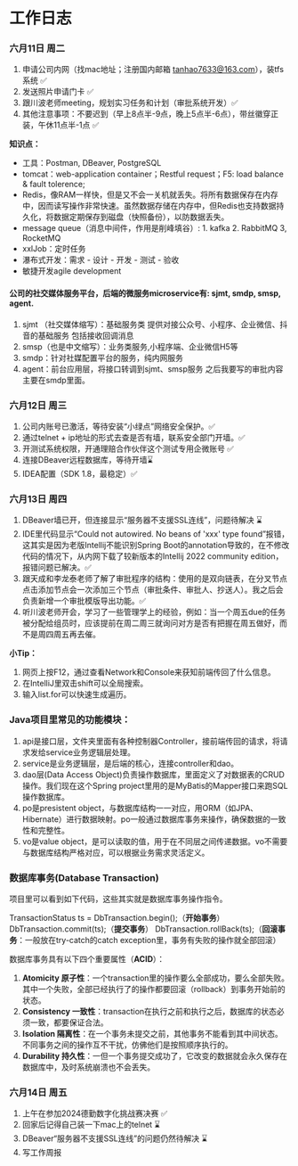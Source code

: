 # 工作日志

### 六月11日 周二
1. 申请公司内网（找mac地址；注册国内邮箱 tanhao7633@163.com），装tfs系统 ✅
2. 发送照片申请门卡 ✅
3. 跟川波老师meeting，规划实习任务和计划（审批系统开发）✅
4. 其他注意事项：不要迟到（早上8点半-9点，晚上5点半-6点），带丝徽穿正装，午休11点半-1点 ✅

**知识点：**
- 工具：Postman, DBeaver, PostgreSQL
- tomcat：web-application container；Restful request；F5: load balance & fault tolerence; 
- Redis，像RAM一样快，但是又不会一关机就丢失。将所有数据保存在内存中，因而读写操作非常快速。虽然数据存储在内存中，但Redis也支持数据持久化，将数据定期保存到磁盘（快照备份），以防数据丢失。
- message queue（消息中间件，作用是削峰填谷）: 1. kafka 2. RabbitMQ 3, RocketMQ
- xxlJob：定时任务
- 瀑布式开发：需求 - 设计 - 开发 - 测试 - 验收
- 敏捷开发agile development

#### 公司的社交媒体服务平台，后端的微服务microservice有: sjmt, smdp, smsp, agent.
1) sjmt （社交媒体缩写）：基础服务类  提供对接公众号、小程序、企业微信、抖音的基础服务
包括接收回调消息
2) smsp（也是中文缩写）：业务类服务,小程序端、企业微信H5等
3) smdp：针对社媒配置平台的服务，纯内网服务
4) agent：前台应用层，将接口转调到sjmt、smsp服务
之后我要写的审批内容主要在smdp里面。


### 六月12日 周三
1. 公司内账号已激活，等待安装“小绿点”网络安全保护。✅
2. 通过telnet + ip地址的形式去查是否有墙，联系安全部门开墙。✅
3. 开测试系统权限，开通理赔合作伙伴这个测试专用企微账号 ✅
4. 连接DBeaver远程数据库，等待开墙⌛️
5. IDEA配置（SDK 1.8，最稳定）✅


### 六月13日 周四
1. DBeaver墙已开，但连接显示“服务器不支援SSL连线”，问题待解决 ⌛️
2. IDE里代码显示“Could not autowired. No beans of 'xxx' type found”报错，这其实是因为老版Intellij不能识别Spring Boot的annotation导致的，在不修改代码的情况下，从内网下载了较新版本的Intellij 2022 community edition，报错问题已解决。✅
3. 跟天成和李龙泰老师了解了审批程序的结构：使用的是双向链表，在分叉节点点击添加节点会一次添加三个节点（审批条件、审批人、抄送人）。我之后会负责新增一个审批模版导出功能。✅
4. 听川波老师开会，学习了一些管理学上的经验，例如：当一个周五due的任务被分配给组员时，应该提前在周二周三就询问对方是否有把握在周五做好，而不是周四周五再去催。

**小Tip：**
1. 网页上按F12，通过查看Network和Console来获知前端传回了什么信息。
2. 在IntelliJ里双击shift可以全局搜索。
3. 输入list.for可以快速生成遍历。


### Java项目里常见的功能模块：
1. api是接口层，文件夹里面有各种控制器Controller，接前端传回的请求，将请求发给service业务逻辑层处理。
2. service是业务逻辑层，是后端的核心，连接controller和dao。
3. dao层(Data Access Object)负责操作数据库，里面定义了对数据表的CRUD操作。我们现在这个Spring project里用的是MyBatis的Mapper接口来跑SQL操作数据库。
4. po是presistent object，与数据库结构一一对应，用ORM（如JPA、Hibernate）进行数据映射。po一般通过数据库事务来操作，确保数据的一致性和完整性。
5. vo是value object，是可以读取的值，用于在不同层之间传递数据。vo不需要与数据库结构严格对应，可以根据业务需求灵活定义。

### 数据库事务(Database Transaction)
项目里可以看到如下代码，这些其实就是数据库事务操作指令。

TransactionStatus ts = DbTransaction.begin();（**开始事务**）
DbTransaction.commit(ts);（**提交事务**）
DbTransaction.rollBack(ts);（**回滚事务**：一般放在try-catch的catch exception里，事务有失败的操作就全部回滚）

数据库事务具有以下四个重要属性（**ACID**）：
1. **Atomicity 原子性**：一个transaction里的操作要么全部成功，要么全部失败。其中一个失败，全部已经执行了的操作都要回滚（rollback）到事务开始前的状态。
2. **Consistency 一致性**：transaction在执行之前和执行之后，数据库的状态必须一致，都要保证合法。
3. **Isolation 隔离性**：在一个事务未提交之前，其他事务不能看到其中间状态。不同事务之间的操作互不干扰，仿佛他们是按照顺序执行的。
4. **Durability 持久性**：一但一个事务提交成功了，它改变的数据就会永久保存在数据库中，及时系统崩溃也不会丢失。


### 六月14日 周五
1. 上午在参加2024德勤数字化挑战赛决赛 ✅
2. 回家后记得自己装一下mac上的telnet ⌛️
3. DBeaver“服务器不支援SSL连线”的问题仍然待解决 ⌛️
4. 写工作周报